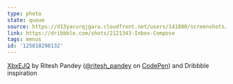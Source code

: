 ```yaml
---
type: photo
state: queue
source: https://d13yacurqjgara.cloudfront.net/users/141880/screenshots/2121343/inboxcompose.gif
link: https://dribbble.com/shots/2121343-Inbox-Compose
tags: menus
id: '125818298132'
---
```

<p data-height="332" data-theme-id="51" data-slug-hash="XbxEJQ" data-default-tab="result" data-user="ritesh_pandey" class='codepen'><a href='http://codepen.io/ritesh_pandey/pen/XbxEJQ/'>XbxEJQ</a> by Ritesh Pandey (<a href='http://codepen.io/ritesh_pandey'>@ritesh_pandey</a> on <a href='http://codepen.io'>CodePen</a>) and Dribbble inspiration</p>
